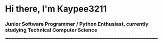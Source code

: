 # Hi there, I'm Kaypee3211
### Junior Software Programmer / Python Enthusiast, currently studying Technical Computer Science
<hr style="border: 0.1px dashed #888;">
